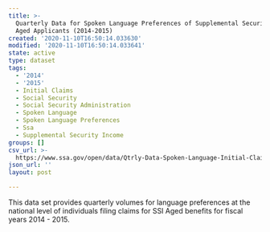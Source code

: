 ```yaml
---
title: >-
  Quarterly Data for Spoken Language Preferences of Supplemental Security Income
  Aged Applicants (2014-2015)
created: '2020-11-10T16:50:14.033630'
modified: '2020-11-10T16:50:14.033641'
state: active
type: dataset
tags:
  - '2014'
  - '2015'
  - Initial Claims
  - Social Security
  - Social Security Administration
  - Spoken Language
  - Spoken Language Preferences
  - Ssa
  - Supplemental Security Income
groups: []
csv_url: >-
  https://www.ssa.gov/open/data/Qtrly-Data-Spoken-Language-Initial-Claims-SSI-Aged.csv
json_url: ''
layout: post

---
```

This data set provides quarterly volumes for language preferences at the national level of individuals filing claims for SSI Aged benefits for fiscal years 2014 - 2015.
